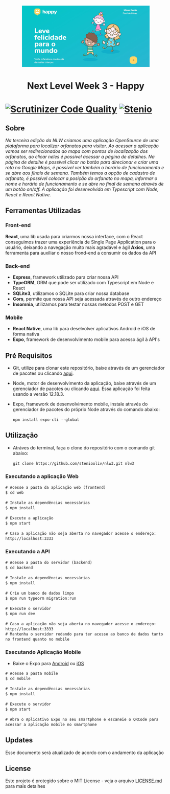 <p align="center"><img src="https://github.com/steniooliv/nlw3/blob/master/web/public/cover.jpg" width=400 alt="Happy">
<h1 align="center">Next Level Week 3 - Happy<h1>
</p>
  
[![Scrutinizer Code Quality](https://scrutinizer-ci.com/g/steniooliv/nlw3/badges/quality-score.png?b=master)](https://scrutinizer-ci.com/g/steniooliv/nlw3/?branch=master) [![Stenio](https://img.shields.io/badge/steniooliv-in-%230072b1)](https://www.linkedin.com/in/steniooliv)
  
## Sobre
*Na terceira edição da NLW criamos uma aplicação OpenSource de uma plataforma para localizar orfanatos para visitar.*
*Ao acessar a aplicação vamos ser redirecionados ao mapa com pontos de localização dos orfanatos, ao clicar neles é possível acessar a página de detalhes.*
*Na página de detalhe é possível clicar no botão para direcionar e criar uma rota no Google Maps, é possível ver também o horário de funcionamento e se abre aos finais de semana.*
*Também temos a opção de cadastro de orfanato, é possível colocar a posição do orfanato no mapa, informar o nome e horário de funcionamento e se abre no final de semana através de um botão on/off.*
*A aplicação foi desenvolvida em Typescript com Node, React e React Native.*

## Ferramentas Utilizadas
### Front-end
**React**, uma lib usada para criarmos nossa interface, com o React conseguimos trazer uma experiência de Single Page Application para o usuário, deixando a navegação muito mais agradável e ágil
**Axios**, uma ferramenta para auxiliar o nosso frond-end a consumir os dados da API

### Back-end
- **Express**, framework utilizado para criar nossa API
- **TypeORM**, ORM que pode ser utilizado com Typescript em Node e React
- **SQLite3**, utilizamos o SQLite para criar nossa database
- **Cors**, permite que nossa API seja acessada através de outro endereço
- **Insomnia**, utilizamos para testar nossas metodos POST e GET
  
### Mobile
- **React Native**, uma lib para deselvolver aplicativos Android e iOS de forma nativa
- **Expo**, framework de desenvolvimento mobile para acesso ágil à API's

## Pré Requisitos
- Git, utilize para clonar este repositório, baixe através de um gerenciador de pacotes ou clicando [aqui](https://git-scm.com/).
- Node, motor de desenvolvimento da aplicação, baixe através de um gerenciador de pacotes ou clicando [aqui](https://nodejs.org/en/).
Essa aplicação foi feita usando a versão 12.18.3.
- Expo, framework de desenvolvimento mobile, instale através do gerenciador de pacotes do próprio Node através do comando abaixo:

  ```npm install expo-cli --global```


## Utilização
- Atráves do terminal, faça o clone do repositório com o comando git abaixo:

  ```git clone https://github.com/steniooliv/nlw3.git nlw3```

### Executando a aplicação Web
```
# Acesse a pasta da aplicação web (frontend) 
$ cd web

# Instale as dependências necessárias
$ npm install

# Execute a aplicação
$ npm start

# Caso a aplicação não seja aberta no navegador acesse o endereço: http://localhost:3333
```

### Executando a API
```
# Acesse a pasta do servidor (backend) 
$ cd backend

# Instale as dependências necessárias
$ npm install

# Crie um banco de dados limpo
$ npm run typeorm migration:run

# Execute o servidor
$ npm run dev

# Caso a aplicação não seja aberta no navegador acesse o endereço: http://localhost:3333
# Mantenha o servidor rodando para ter acesso ao banco de dados tanto no frontend quanto no mobile
```

### Executando Aplicação Mobile
- Baixe o Expo para [Android](https://play.google.com/store/apps/details?id=host.exp.exponent&hl=pt_BR) ou [iOS](https://apps.apple.com/br/app/expo-client/id982107779)

```
# Acesse a pasta mobile 
$ cd mobile

# Instale as dependências necessárias
$ npm install

# Execute o servidor
$ npm start

# Abra o Aplicativo Expo no seu smartphone e escaneie o QRCode para acessar a aplicação mobile no smartphone
```

## Updates
Esse documento será atualizado de acordo com o andamento da aplicação

## License
Este projeto é protegido sobre o MIT License - veja o arquivo [LICENSE.md](LICENSE.md) para mais detalhes
